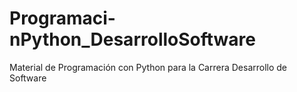 # Programaci-nPython_DesarrolloSoftware
Material de Programación con Python para la Carrera Desarrollo de Software

